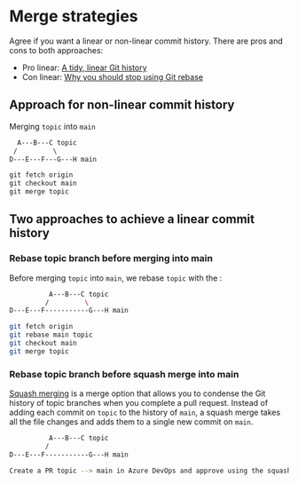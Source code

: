 # Merge strategies

Agree if you want a linear or non-linear commit history. There are pros and cons to both approaches:

* Pro linear: [A tidy, linear Git history](https://www.bitsnbites.eu/a-tidy-linear-git-history/)
* Con linear: [Why you should stop using Git rebase](https://medium.com/@fredrikmorken/why-you-should-stop-using-git-rebase-5552bee4fed1)

## Approach for non-linear commit history

Merging `topic` into `main`

```md
  A---B---C topic
 /         \
D---E---F---G---H main

git fetch origin
git checkout main
git merge topic
```

## Two approaches to achieve a linear commit history

### Rebase topic branch before merging into main

Before merging `topic` into `main`, we rebase `topic` with the   :

```bash
          A---B---C topic
         /         \
D---E---F-----------G---H main

git fetch origin
git rebase main topic
git checkout main
git merge topic
```

### Rebase topic branch before squash merge into main

[Squash merging](https://docs.microsoft.com/en-us/azure/devops/repos/git/merging-with-squash?view=azure-devops) is a merge option that allows you to condense the Git history of topic branches when you complete a pull request. Instead of adding each commit on `topic` to the history of `main`, a squash merge takes all the file changes and adds them to a single new commit on `main`.

```bash
          A---B---C topic
         /
D---E---F-----------G---H main

Create a PR topic --> main in Azure DevOps and approve using the squash merge option
```
